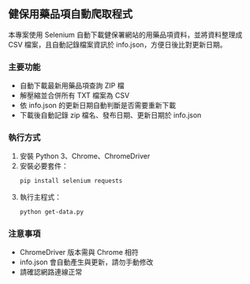 ## 健保用藥品項自動爬取程式

本專案使用 Selenium 自動下載健保署網站的用藥品項資料，並將資料整理成 CSV 檔案，且自動記錄檔案資訊於 info.json，方便日後比對更新日期。

### 主要功能

- 自動下載最新用藥品項查詢 ZIP 檔
- 解壓縮並合併所有 TXT 檔案為 CSV
- 依 info.json 的更新日期自動判斷是否需要重新下載
- 下載後自動記錄 zip 檔名、發布日期、更新日期於 info.json

### 執行方式

1. 安裝 Python 3、Chrome、ChromeDriver
2. 安裝必要套件：
   ```bash
   pip install selenium requests
   ```
3. 執行主程式：
   ```bash
   python get-data.py
   ```

### 注意事項

- ChromeDriver 版本需與 Chrome 相符
- info.json 會自動產生與更新，請勿手動修改
- 請確認網路連線正常

